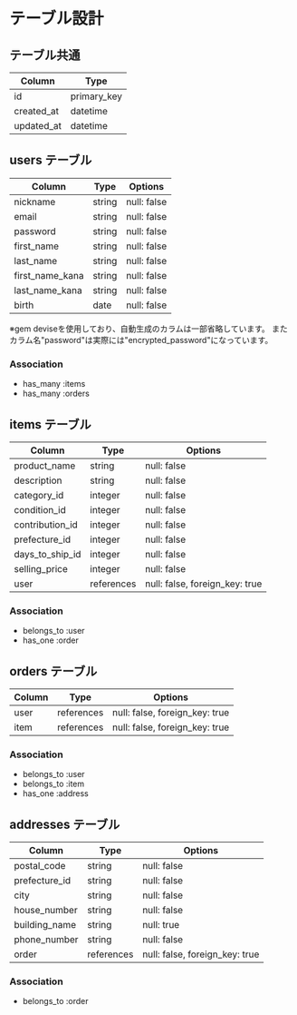 # テーブル設計

## テーブル共通

| Column     | Type        |
| ---------- | ----------- |
| id         | primary_key |
| created_at | datetime    |
| updated_at | datetime    |

## users テーブル
| Column          | Type   | Options     |
| --------------- | ------ | ----------- |
| nickname        | string | null: false |
| email           | string | null: false |
| password        | string | null: false |
| first_name      | string | null: false |
| last_name       | string | null: false |
| first_name_kana | string | null: false |
| last_name_kana  | string | null: false |
| birth           | date   | null: false |
※gem deviseを使用しており、自動生成のカラムは一部省略しています。
またカラム名"password"は実際には"encrypted_password"になっています。
### Association

- has_many :items
- has_many :orders

## items テーブル

| Column        | Type       | Options                        |
| ------------- | ---------- | ------------------------------ |
| product_name  | string     | null: false                    |
| description   | string     | null: false                    |
| category_id      | integer     | null: false                    |
| condition_id     | integer     | null: false                    |
| contribution_id  | integer    | null: false                    |
| prefecture_id    | integer     | null: false                    |
| days_to_ship_id  | integer    | null: false                    |
| selling_price | integer    | null: false                    |
| user          | references | null: false, foreign_key: true |

### Association

- belongs_to :user
- has_one :order

## orders テーブル

| Column   | Type       | Options                        |
| -------- | ---------- | ------------------------------ |
| user     | references | null: false, foreign_key: true |
| item     | references | null: false, foreign_key: true |

### Association

- belongs_to :user
- belongs_to :item
- has_one :address

## addresses テーブル

| Column        | Type       | Options                        |
| ------------- | ---------- | ------------------------------ |
| postal_code   | string     | null: false                    |
| prefecture_id    | string     | null: false                    |
| city          | string     | null: false                    |
| house_number  | string     | null: false                    |
| building_name | string     | null: true                     |
| phone_number  | string     | null: false                    |
| order         | references | null: false, foreign_key: true |

### Association

- belongs_to :order

